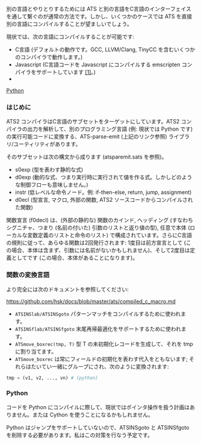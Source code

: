 別の言語とやりとりするためには ATS と別の言語をC言語のインターフェイスを通して繋ぐのが通常の方法です。しかし、いくつかのケースでは ATS
を直接別の言語にコンパイルすることが望ましいでしょう。

現状では、次の言語にコンパイルすることが可能です:

* C言語 (デフォルトの動作です。GCC, LLVM/Clang, TinyCC を含むいくつかのコンパイラで動作します。)
* Javascript (C言語コードを Javascript にコンパイルする emscripten コンパイラをサポートしています
[\[1\]][1]。)
*
[Python](https://github.com/githwxi/ATS-Postiats-contrib/tree/master/projects/MEDIUM/ATS-parse-emit/Python)

### はじめに

ATS2 コンパイラはC言語のサブセットをターゲットにしています。ATS2 コンパイラの出力を解析して、別のプログラミング言語 (例: 現状では
Python です) の実行可能コードに変換する、ATS-parse-emit (上記のリンク参照) ライブラリ/ユーティリティがあります。

そのサブセットは次の構文から成ります (atsparemit.sats を参照)。

* s0exp (型を表わす静的な式)
* d0exp (動的な式、つまり実行時に実行されて値を作る式。しかしどのような制御フローも意味しません。)
* instr (低レベルな命令ノード。例: if-then-else, return, jump, assignment)
* d0ecl (型宣言, マクロ, 外部の関数, ATS2 ソースコードからコンパイルされた関数)

関数宣言 (f0decl) は、(外部の静的な) 関数のカインド, ヘッディング (すなわちシグニチャ、つまり (名前の付いた)
引数のリストと返り値の型), 任意で本体 (ローカルな変数定義のリストと命令のリスト)
で構成されています。さらにC言語の規則に従って、あらゆる関数は2回発行されます: 1度目は前方宣言として
(この場合、本体は含まず、引数には名前がないかもしれません)、そして2度目は定義としてです (この場合、本体があることになります)。

### 関数の変換言語

より完全には次のドキュメントを参照してください:

https://github.com/hsk/docs/blob/master/ats/compiled_c_macro.md

* `ATSINSlab/ATSINSgoto` パターンマッチをコンパイルするために使われます。
* `ATSINSflab/ATSINSfgoto` 末尾再帰最適化をサポートするために使われます。
* `ATSmove_boxrec(tmp, T)` 型 T の未初期化レコードを生成して、それを tmp に割り当てます。
* `ATSmove_boxrec` は常にフィールドの初期化を表わす代入をともないます; それらはたいてい一緒にグループにされ、次のように変換されます:

```python
tmp = (v1, v2, ..., vn) # (python)
```

### Python

コードを Python にコンパイルに際して、現状ではポインタ操作を扱う計画はありません。または Cython を使うことになるかもしれません。

Python はジャンプをサポートしていないので、ATSINSgoto と ATSINSfgoto
を削除する必要があります。私はこの対策を行なう予定です。



[1]: https://groups.google.com/d/msg/ats-lang-users/WVje4zG4bKA/p-XulrfBFwIJ
